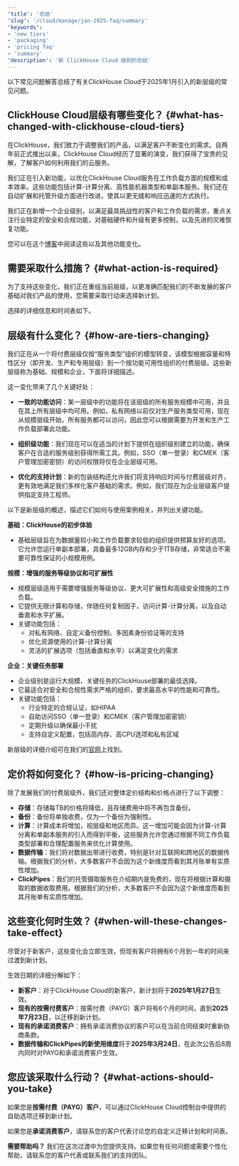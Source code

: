 ```yaml
---
'title': '总结'
'slug': '/cloud/manage/jan-2025-faq/summary'
'keywords':
- 'new tiers'
- 'packaging'
- 'pricing faq'
- 'summary'
'description': '新 ClickHouse Cloud 级别的总结'
---
```


以下常见问题解答总结了有关ClickHouse Cloud于2025年1月引入的新层级的常见问题。

## ClickHouse Cloud层级有哪些变化？ {#what-has-changed-with-clickhouse-cloud-tiers}

在ClickHouse，我们致力于调整我们的产品，以满足客户不断变化的需求。自两年前正式推出以来，ClickHouse Cloud经历了显著的演变，我们获得了宝贵的见解，了解客户如何利用我们的云服务。

我们正在引入新功能，以优化ClickHouse Cloud服务在工作负载方面的规模和成本效率。这些功能包括计算-计算分离、高性能机器类型和单副本服务。我们还在自动扩展和托管升级方面进行改进，使其以更无缝和响应迅速的方式执行。

我们正在新增一个企业级别，以满足最具挑战性的客户和工作负载的需求，重点关注行业特定的安全和合规功能，对基础硬件和升级有更多控制，以及先进的灾难恢复功能。

您可以在这个[博客](https://clickhouse.com/blog/evolution-of-clickhouse-cloud-new-features-superior-performance-tailored-offerings)中阅读这些以及其他功能变化。

## 需要采取什么措施？ {#what-action-is-required}

为了支持这些变化，我们正在重组当前层级，以更准确匹配我们的不断发展的客户基础对我们产品的使用，您需要采取行动来选择新计划。

选择的详细信息和时间表如下。

## 层级有什么变化？ {#how-are-tiers-changing}

我们正在从一个将付费层级仅按“服务类型”组织的模型转变，该模型根据容量和特性区分（即开发、生产和专用层级）到一个按功能可用性组织的付费层级。这些新层级称为基础、规模和企业，下面将详细描述。

这一变化带来了几个关键好处：

* **一致的功能访问**：某一层级中的功能将在该层级的所有服务规模中可用，并且在其上所有层级中均可用。例如，私有网络以前仅对生产服务类型可用，现在从规模层级开始，所有服务都可以访问，因此您可以根据需要为开发和生产工作负载部署此功能。

* **组织级功能**：我们现在可以在适当的计划下提供在组织级别建立的功能，确保客户在合适的服务级别获得所需工具。例如，SSO（单一登录）和CMEK（客户管理加密密钥）的访问权限将仅在企业层级可用。

* **优化的支持计划**：新的包装结构还允许我们将支持响应时间与付费层级对齐，更有效地满足我们多样化客户基础的需求。例如，我们现在为企业层级客户提供指定支持工程师。

以下是新层级的概述，描述它们如何与使用案例相关，并列出关键功能。

**基础：ClickHouse的初步体验**

* 基础层级旨在为数据量较小和工作负载要求较低的组织提供预算友好的选项。它允许您运行单副本部署，具备最多12GB内存和少于1TB存储，非常适合不需要可靠性保证的小规模用例。

**规模：增强的服务等级协议和可扩展性**

* 规模层级适用于需要增强服务等级协议、更大可扩展性和高级安全措施的工作负载。
* 它提供无限计算和存储，伴随任何复制因子，访问计算-计算分离，以及自动垂直和水平扩展。
* 关键功能包括：
  * 对私有网络、自定义备份控制、多因素身份验证等的支持
  * 优化资源使用的计算-计算分离
  * 灵活的扩展选项（包括垂直和水平）以满足变化的需求

**企业：关键任务部署**

* 企业级别是运行大规模、关键任务的ClickHouse部署的最佳选择。
* 它最适合对安全和合规性需求严格的组织，要求最高水平的性能和可靠性。
* 关键功能包括：
  * 行业特定的合规认证，如HIPAA
  * 自助访问SSO（单一登录）和CMEK（客户管理加密密钥）
  * 定期升级以确保最小干扰
  * 支持自定义配置，包括高内存、高CPU选项和私有区域

新层级的详细介绍可在我们的[官网](https://clickhouse.com/pricing)上找到。

## 定价将如何变化？ {#how-is-pricing-changing}

除了发展我们的付费层级外，我们还对整体定价结构和价格点进行了以下调整：

* **存储**：存储每TB的价格将降低，且存储费用中将不再包含备份。
* **备份**：备份将单独收费，仅为一个备份为强制性。
* **计算**：计算成本将增加，视层级和地区而异。这一增加可能会因为计算-计算分离和单副本服务的引入而得到平衡，这些服务允许您通过根据不同工作负载类型部署和合理配置服务来优化计算使用。
* **数据传输**：我们将对数据出带进行收费，特别是针对互联网和跨地区的数据传输。根据我们的分析，大多数客户不会因为这个新维度而看到其月账单有实质性增加。
* **ClickPipes**：我们的托管摄取服务在介绍期内是免费的，现在将根据计算和摄取的数据收取费用。根据我们的分析，大多数客户不会因为这个新维度而看到其月账单有实质性增加。

## 这些变化何时生效？ {#when-will-these-changes-take-effect}

尽管对于新客户，这些变化会立即生效，但现有客户将拥有6个月到一年的时间来过渡到新计划。

生效日期的详细分解如下：

* **新客户**：对于ClickHouse Cloud的新客户，新计划将于**2025年1月27日**生效。
* **现有的按需付费客户**：按需付费（PAYG）客户将有6个月的时间，直到**2025年7月23日**，以迁移到新计划。
* **现有的承诺消费客户**：拥有承诺消费协议的客户可以在当前合同结束时重新协商条款。
* **数据传输和ClickPipes的新使用维度**将于**2025年3月24日**，在此次公告后8周内同时对PAYG和承诺消费客户生效。

## 您应该采取什么行动？ {#what-actions-should-you-take}

如果您是**按需付费（PAYG）客户**，可以通过ClickHouse Cloud控制台中提供的自助选项迁移到新计划。

如果您是**承诺消费客户**，请联系您的客户代表讨论您的自定义迁移计划和时间表。

**需要帮助吗？**
我们在这次过渡中为您提供支持。如果您有任何问题或需要个性化帮助，请联系您的客户代表或联系我们的支持团队。
